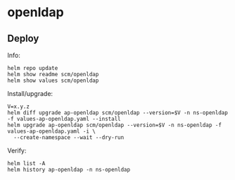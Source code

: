 openldap
========

Deploy
------
Info:

    helm repo update
    helm show readme scm/openldap
    helm show values scm/openldap

Install/upgrade:

    V=x.y.z
    helm diff upgrade ap-openldap scm/openldap --version=$V -n ns-openldap -f values-ap-openldap.yaml --install
    helm upgrade ap-openldap scm/openldap --version=$V -n ns-openldap -f values-ap-openldap.yaml -i \
      --create-namespace --wait --dry-run

Verify:

    helm list -A
    helm history ap-openldap -n ns-openldap
